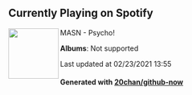 ## Currently Playing on Spotify

[<img align="left" width="100" src="https://i.scdn.co/image/ab67616d0000b27317c6a62b4a3dfc26ce558505">](https://open.spotify.com/album/19C3hX64lG3BikzOfwmUm6)

MASN - Psycho!

**Albums**: Not supported

Last updated at 02/23/2021 13:55

#### Generated with [20chan/github-now](https://github.com/20chan/github-now)


<!--
**20chan/20chan** is a ✨ _special_ ✨ repository because its `README.md` (this file) appears on your GitHub profile.

Here are some ideas to get you started:

- 🔭 I’m currently working on ...
- 🌱 I’m currently learning ...
- 👯 I’m looking to collaborate on ...
- 🤔 I’m looking for help with ...
- 💬 Ask me about ...
- 📫 How to reach me: ...
- 😄 Pronouns: ...
- ⚡ Fun fact: ...
-->
